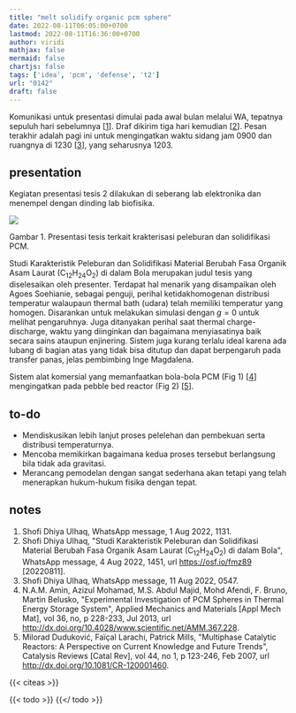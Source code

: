 ```yaml
---
title: "melt solidify organic pcm sphere"
date: 2022-08-11T06:05:00+0700
lastmod: 2022-08-11T16:36:00+0700
author: viridi
mathjax: false
mermaid: false
chartjs: false
tags: ['idea', 'pcm', 'defense', 't2']
url: "0142"
draft: false
---
```

Komunikasi untuk presentasi dimulai pada awal bulan melalui WA, tepatnya sepuluh hari sebelumnya [[1](#r01)]. Draf dikirim tiga hari kemudian [[2](#r02)]. Pesan terakhir adalah pagi ini untuk mengingatkan waktu sidang jam 0900 dan ruangnya di 1230 [[3](#r03)], yang seharusnya 1203.


## presentation
Kegiatan presentasi tesis 2 dilakukan di seberang lab elektronika dan menempel dengan dinding lab biofisika.

![](/bugx/img/idea/zoom/zoom-thesis-2-shofi-11aug2022.jpg)

Gambar <a name='fig1'>1</a>. Presentasi tesis terkait krakterisasi peleburan dan solidifikasi PCM.

Studi Karakteristik Peleburan dan Solidifikasi Material Berubah Fasa Organik Asam Laurat (C<sub>12</sub>H<sub>24</sub>O<sub>2</sub>) di dalam Bola merupakan judul tesis yang diselesaikan oleh presenter. Terdapat hal menarik yang disampaikan oleh Agoes Soehianie, sebagai penguji, perihal ketidakhomogenan distribusi temperatur walaupaun thermal bath (udara) telah memiliki temperatur yang homogen. Disarankan untuk melakukan simulasi dengan $g = 0$ untuk melihat pengaruhnya. Juga ditanyakan perihal saat thermal charge-discharge, waktu yang diinginkan dan bagaimana menyiasatinya baik secara sains ataupun enjinering. Sistem juga kurang terlalu ideal karena ada lubang di bagian atas yang tidak bisa ditutup dan dapat berpengaruh pada transfer panas, jelas pembimbing Inge Magdalena.

Sistem alat komersial yang memanfaatkan bola-bola PCM (Fig 1) [[4](#r04)] mengingatkan pada pebble bed reactor (Fig 2) [[5](#r05)].


## to-do
- Mendiskusikan lebih lanjut proses pelelehan dan pembekuan serta distribusi temperaturnya.
- Mencoba memikirkan bagaimana kedua proses tersebut berlangsung bila tidak ada gravitasi.
- Merancang pemodelan dengan sangat sederhana akan tetapi yang telah menerapkan hukum-hukum fisika dengan tepat.


## notes
1. <a name='r01'></a>Shofi Dhiya Ulhaq, WhatsApp message, 1 Aug 2022, 1131.
2. <a name='r02'></a>Shofi Dhiya Ulhaq, "Studi Karakteristik Peleburan dan Solidifikasi Material Berubah Fasa Organik Asam Laurat (C<sub>12</sub>H<sub>24</sub>O<sub>2</sub>) di dalam Bola", WhatsApp message, 4 Aug 2022, 1451, url <https://osf.io/fmz89> [20220811].
3. <a name='r03'></a>Shofi Dhiya Ulhaq, WhatsApp message, 11 Aug 2022, 0547.
4. <a name='r04'></a>N.A.M. Amin, Azizul Mohamad, M.S. Abdul Majid, Mohd Afendi, F. Bruno, Martin Belusko, "Experimental Investigation of PCM Spheres in Thermal Energy Storage System", Applied Mechanics and Materials [Appl Mech Mat], vol 36, no, p 228-233, Jul 2013, url <http://dx.doi.org/10.4028/www.scientific.net/AMM.367.228>.
5. <a name='r05'></a>Milorad Duduković, Faïçal Larachi, Patrick Mills, "Multiphase Catalytic Reactors: A Perspective on Current Knowledge and Future Trends", Catalysis Reviews [Catal Rev], vol 44, no 1, p 123-246, Feb 2007, url <http://dx.doi.org/10.1081/CR-120001460>.

{{< citeas >}}

{{< todo >}}
{{</ todo >}}